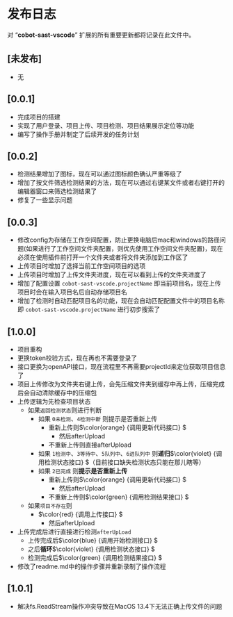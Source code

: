# 发布日志

对 “**cobot-sast-vscode**” 扩展的所有重要更新都将记录在此文件中。

## [未发布]

* 无

## [0.0.1]

* 完成项目的搭建
* 实现了用户登录、项目上传、项目检测、项目结果展示定位等功能
* 编写了操作手册并制定了后续开发的任务计划

## [0.0.2]

* 检测结果增加了图标，现在可以通过图标颜色确认严重等级了
* 增加了按文件筛选检测结果的方法，现在可以通过右键某文件或者右键打开的编辑器窗口来筛选检测结果了
* 修复了一些显示问题

## [0.0.3]

* 修改config为存储在工作空间配置，防止更换电脑后mac和windows的路径问题(如果进行了工作空间文件夹配置，则优先使用工作空间文件夹配置)，现在必须在使用插件前打开一个文件夹或者将文件夹添加到工作区了
* 上传项目时增加了选择当前工作空间项目的选项
* 上传项目时增加了上传文件夹进度，现在可以看到上传的文件夹进度了
* 增加了配置设置 `cobot-sast-vscode.projectName` 即当前项目名，现在上传项目时会在输入项目名后自动存储项目名
* 增加了检测时自动匹配项目名的功能，现在会自动匹配配置文件中的项目名称即 `cobot-sast-vscode.projectName` 进行初步搜索了

## [1.0.0]

* 项目重构
* 更换token校验方式，现在再也不需要登录了
* 接口更换为openAPI接口，现在流程里不再需要projectId来定位获取项目信息了
* 项目上传修改为文件夹右键上传，会先压缩文件夹到缓存中再上传，压缩完成后会自动清除缓存中的压缩包
* 上传逻辑为先检查项目状态
  * 如果`返回检测状态`则进行判断
    * 如果 `0未检测`、`4检测中断` 则提示是否重新上传
      * 重新上传则$\color{orange} {调用更新代码接口} $
        * 然后afterUpload
      * 不重新上传则直接afterUpload
    * 如果 `1检测中`、`3等待中`、`5队列中`、`6进队列中` 则**递归**$\color{violet} {调用检测状态接口} $（目前接口缺失检测状态只能在那儿瞎等）
    * 如果 `2已完成` 则**提示是否重新上传**
      * 重新上传则$\color{orange} {调用更新代码接口} $
        * 然后afterUpload
      * 不重新上传则$\color{green} {调用检测结果接口} $
  * 如果`项目不存在`则
    * $\color{red} {调用上传接口} $
      * 然后afterUpload
* 上传完成后进行直接进行检测`afterUpLoad`
  * 上传完成后$\color{blue} {调用开始检测接口} $
  * 之后**循环**$\color{violet} {调用检测状态接口} $
  * 检测完成后$\color{green} {调用检测结果接口} $
* 修改了readme.md中的操作步骤并重新录制了操作流程

## [1.0.1]

* 解决fs.ReadStream操作冲突导致在MacOS 13.4下无法正确上传文件的问题
